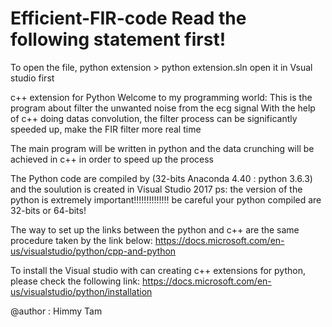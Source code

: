 # Efficient-FIR-code Read the following statement first!

To open the file, python extension > python extension.sln open it in Vsual studio first

c++ extension for Python
Welcome to my programming world: This is the program about filter the unwanted noise from the ecg signal
With the help of c++ doing datas convolution, the filter process can be significantly speeded up, make the FIR filter more real time

The main program will be written in python and the data crunching will be achieved in c++ in order to speed up the process

The Python code are compiled by (32-bits Anaconda 4.40 : python 3.6.3) and the soulution is created in Visual Studio 2017
ps: the version of the python is extremely important!!!!!!!!!!!!!! be careful your python compiled are 32-bits or 64-bits!

The way to set up the links between the python and c++ are the same procedure taken by the link below: 
https://docs.microsoft.com/en-us/visualstudio/python/cpp-and-python

To install the Visual studio with can creating c++ extensions for python, please check the following link:
https://docs.microsoft.com/en-us/visualstudio/python/installation

@author : Himmy Tam
